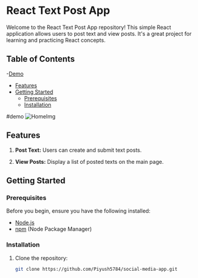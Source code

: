 # React Text Post App

Welcome to the React Text Post App repository! This simple React application allows users to post text and view posts. It's a great project for learning and practicing React concepts.

## Table of Contents
-[Demo](#demo)
- [Features](#features)
- [Getting Started](#getting-started)
  - [Prerequisites](#prerequisites)
  - [Installation](#installation) 

#demo
![HomeImg](https://github.com/Piyush5784/social-media-app/assets/105655779/c3eed0a6-f3fe-478a-b64a-429cf1aa2aa8)

## Features

1. **Post Text:**
   Users can create and submit text posts.

2. **View Posts:**
   Display a list of posted texts on the main page.

## Getting Started

### Prerequisites

Before you begin, ensure you have the following installed:

- [Node.js](https://nodejs.org/)
- [npm](https://www.npmjs.com/) (Node Package Manager)

### Installation

1. Clone the repository:
   ```bash
   git clone https://github.com/Piyush5784/social-media-app.git
